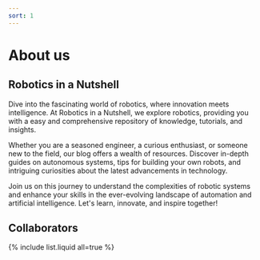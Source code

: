 ```yaml
---
sort: 1
---
```


# About us

## Robotics in a Nutshell

Dive into the fascinating world of robotics, where innovation meets intelligence. At Robotics in a Nutshell, we explore robotics, providing you with a easy and comprehensive repository of knowledge, tutorials, and insights.

Whether you are a seasoned engineer, a curious enthusiast, or someone new to the field, our blog offers a wealth of resources. Discover in-depth guides on autonomous systems, tips for building your own robots, and intriguing curiosities about the latest advancements in technology.

Join us on this journey to understand the complexities of robotic systems and enhance your skills in the ever-evolving landscape of automation and artificial intelligence. Let's learn, innovate, and inspire together!

## Collaborators

{% include list.liquid all=true %}
